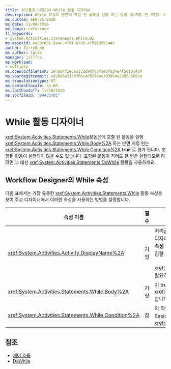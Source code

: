 ```yaml
---
title: 워크플로 디자이너-While 활동 디자이너
description: While 작업이 본문에 포함 된 활동을 실행 하는 방법 및 지정 된 조건이 true로 평가 되는 방법을 알아봅니다.
ms.custom: SEO-VS-2020
ms.date: 11/04/2016
ms.topic: reference
f1_keywords:
- System.Activities.Statements.While.UI
ms.assetid: ea008091-2e4c-4f64-bfa5-afb919552446
author: TerryGLee
ms.author: tglee
manager: jillfra
ms.workload:
- multiple
ms.openlocfilehash: 2e78d4f2e6aa332c9dfd5faebf834e4f5015c454
ms.sourcegitcommit: ed26b6e313b766c4d92764c303954e2385c6693e
ms.translationtype: MT
ms.contentlocale: ko-KR
ms.lasthandoff: 11/10/2020
ms.locfileid: "94433702"
---
```

# <a name="while-activity-designer"></a>While 활동 디자이너

<xref:System.Activities.Statements.While>활동은에 포함 된 활동을 실행 <xref:System.Activities.Statements.While.Body%2A> 하는 반면 지정 된는 <xref:System.Activities.Statements.While.Condition%2A> **true** 로 평가 됩니다. 포함된 활동이 실행되지 않을 수도 있습니다. 포함된 활동이 적어도 한 번은 실행되도록 하려면 그 대신 <xref:System.Activities.Statements.DoWhile> 활동을 사용하세요.

## <a name="while-properties-in-workflow-designer"></a>Workflow Designer의 While 속성

다음 표에서는 가장 유용한 <xref:System.Activities.Statements.While> 활동 속성을 보여 주고 디자이너에서 이러한 속성을 사용하는 방법을 설명합니다.

|속성 이름|필수|사용|
|-|--------------|-|
|<xref:System.Activities.Activity.DisplayName%2A>|거짓|머리글에 <xref:System.Activities.Statements.While> 활동 디자이너의 이름을 지정합니다. 기본값은 While입니다. 값은 **속성** 창에서 편집 하거나 activity designer 헤더에서 직접 편집할 수 있습니다.<br /><br /> <xref:System.Activities.Activity.DisplayName%2A>은 꼭 필요하지 않더라도 사용하는 것이 좋습니다.|
|<xref:System.Activities.Statements.While.Body%2A>|거짓|이 true로 평가 되는 동안 실행할 활동을 포함 <xref:System.Activities.Statements.While.Condition%2A> 합니다. **true**|
|<xref:System.Activities.Statements.While.Condition%2A>|참|의 작업을 실행할지 여부를 결정 하기 위해 평가 되는 Visual Basic 식을 포함 합니다 <xref:System.Activities.Statements.While.Body%2A> .|

## <a name="see-also"></a>참조

- [제어 흐름](../workflow-designer/control-flow-activity-designers.md)
- [DoWhile](../workflow-designer/dowhile-activity-designer.md)
